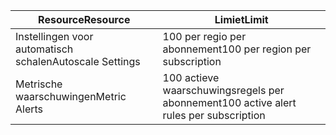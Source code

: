 
| <span data-ttu-id="ced41-101">Resource</span><span class="sxs-lookup"><span data-stu-id="ced41-101">Resource</span></span> | <span data-ttu-id="ced41-102">Limiet</span><span class="sxs-lookup"><span data-stu-id="ced41-102">Limit</span></span> |
| --- | --- |
| <span data-ttu-id="ced41-103">Instellingen voor automatisch schalen</span><span class="sxs-lookup"><span data-stu-id="ced41-103">Autoscale Settings</span></span> |<span data-ttu-id="ced41-104">100 per regio per abonnement</span><span class="sxs-lookup"><span data-stu-id="ced41-104">100 per region per subscription</span></span> |
| <span data-ttu-id="ced41-105">Metrische waarschuwingen</span><span class="sxs-lookup"><span data-stu-id="ced41-105">Metric Alerts</span></span> |<span data-ttu-id="ced41-106">100 actieve waarschuwingsregels per abonnement</span><span class="sxs-lookup"><span data-stu-id="ced41-106">100 active alert rules per subscription</span></span> |
